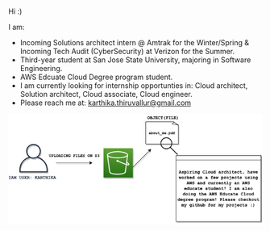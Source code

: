### 
Hi :) 

I am: 
* Incoming Solutions architect intern @ Amtrak for the Winter/Spring & Incoming Tech Audit (CyberSecurity) at Verizon for the Summer.
* Third-year student at San Jose State University, majoring in Software Engineering. 
* AWS Edcuate Cloud Degree program student.
* I am currently looking for internship opportunties in: Cloud architect, Solution architect, Cloud associate, Cloud engineer.
* Please reach me at: karthika.thiruvallur@gmail.com 


![](me.png)
<!--


**ttkart/ttkart** is a ✨ _special_ ✨ repository because its `README.md` (this file) appears on your GitHub profile.

Here are some ideas to get you started:

- 🔭 I’m currently working on ...
- 🌱 I’m currently learning ...
- 👯 I’m looking to collaborate on ...
- 🤔 I’m looking for help with ...
- 💬 Ask me about ...
- 📫 How to reach me: ...
- 😄 Pronouns: ...
- ⚡ Fun fact: ...
-->
